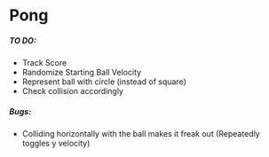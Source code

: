 # Pong

##### TO DO:

* Track Score
* Randomize Starting Ball Velocity
* Represent ball with circle (instead of square)
* Check collision accordingly

##### Bugs:

* Colliding horizontally with the ball makes it freak out (Repeatedly toggles y velocity)
